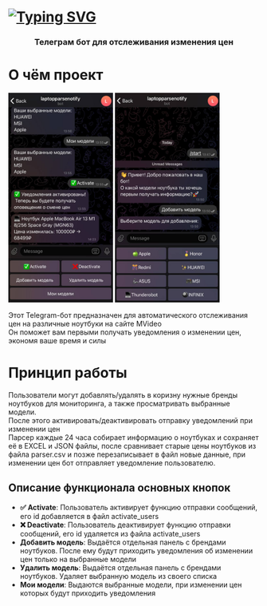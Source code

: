 <!-- Improved compatibility of back to top link: See: https://github.com/othneildrew/Best-README-Template/pull/73 -->
<a id="readme-top"></a>
<!--
*** Thanks for checking out the Best-README-Template. If you have a suggestion
*** that would make this better, please fork the repo and create a pull request
*** or simply open an issue with the tag "enhancement".
*** Don't forget to give the project a star!
*** Thanks again! Now go create something AMAZING! :D
-->



<!-- PROJECT SHIELDS -->
<!--
*** I'm using markdown "reference style" links for readability.
*** Reference links are enclosed in brackets [ ] instead of parentheses ( ).
*** See the bottom of this document for the declaration of the reference variables
*** for contributors-url, forks-url, etc. This is an optional, concise syntax you may use.
*** https://www.markdownguide.org/basic-syntax/#reference-style-links
-->


[![Typing SVG](https://readme-typing-svg.demolab.com/?duration=4500&color=FFFFFF&center=True&width=1100&height=74&size=46&font=Tektur&lines=LaptopParseAndNotify_bot)](https://git.io/typing-svg)
============================================================================================================================


<div align="center">
  <h3 align="center">Телеграм бот для отслеживания изменения цен</b></h3>
</div>


<!-- ABOUT THE PROJECT -->
# О чём проект

<div>   
  <img src="logo2 (2).jpg" alt="Logo" width="210" height="420">  
  <img src="logo (2).jpg" alt="Logo" width="210" height="420">  
</div>

Этот Telegram-бот предназначен для автоматического отслеживания цен на различные ноутбуки на сайте MVideo<br>
Он поможет вам первыми получать уведомления о изменении цен, экономя ваше время и силы<br>

# Принцип работы

Пользователи могут добавлять/удалять в коризну нужные бренды ноутбуков для мониторинга, а также просматривать выбранные модели. <br>После этого активировать/деактивировать отправку уведомлений при изменении цен<br>
Парсер каждые 24 часа собирает информацию о ноутбуках и сохраняет её в EXCEL и JSON файлы, после сравнивает старые цены ноутбуков из файла parser.csv и позже перезаписывает в файл новые данные, при изменении цен бот отправляет уведомление пользователю.


<!-- GETTING STARTED -->
## Описание функционала основных кнопок
* <b>✅ Activate</b>: Пользователь активирует функцию отправки сообщений, его id добавляется в файл activate_users 
* <b>❌ Deactivate</b>: Пользователь деактивирует функцию отправки сообщений, его id удаляется из файла activate_users 
* <b>Добавить модель</b>: Выдаётся отдельная панель с брендами ноутбуков. После ему будут приходить уведомления об изменении цен только на выбранные модели
* <b>Удалить модель</b>:  Выдаётся отдельная панель с брендами ноутбуков. Удаляет выбранную модель из своего списка
* <b>Мои модели</b>: Выдаются выбранные модели, при изменении цен которых будут приходить уведомления</b>



<!-- MARKDOWN LINKS & IMAGES -->
<!-- https://www.markdownguide.org/basic-syntax/#reference-style-links -->
[contributors-shield]: https://img.shields.io/github/contributors/othneildrew/Best-README-Template.svg?style=for-the-badge
[contributors-url]: https://github.com/othneildrew/Best-README-Template/graphs/contributors
[forks-shield]: https://img.shields.io/github/forks/othneildrew/Best-README-Template.svg?style=for-the-badge
[forks-url]: https://github.com/othneildrew/Best-README-Template/network/members
[stars-shield]: https://img.shields.io/github/stars/othneildrew/Best-README-Template.svg?style=for-the-badge
[stars-url]: https://github.com/othneildrew/Best-README-Template/stargazers
[issues-shield]: https://img.shields.io/github/issues/othneildrew/Best-README-Template.svg?style=for-the-badge
[issues-url]: https://github.com/othneildrew/Best-README-Template/issues
[license-shield]: https://img.shields.io/github/license/othneildrew/Best-README-Template.svg?style=for-the-badge
[license-url]: https://github.com/othneildrew/Best-README-Template/blob/master/LICENSE.txt
[linkedin-shield]: https://img.shields.io/badge/-LinkedIn-black.svg?style=for-the-badge&logo=linkedin&colorB=555
[linkedin-url]: https://linkedin.com/in/othneildrew
[product-screenshot]: images/screenshot.png
[Next.js]: https://img.shields.io/badge/next.js-000000?style=for-the-badge&logo=nextdotjs&logoColor=white
[Next-url]: https://nextjs.org/
[React.js]: https://img.shields.io/badge/React-20232A?style=for-the-badge&logo=react&logoColor=61DAFB
[React-url]: https://reactjs.org/
[Vue.js]: https://img.shields.io/badge/Vue.js-35495E?style=for-the-badge&logo=vuedotjs&logoColor=4FC08D
[Vue-url]: https://vuejs.org/
[Angular.io]: https://img.shields.io/badge/Angular-DD0031?style=for-the-badge&logo=angular&logoColor=white
[Angular-url]: https://angular.io/
[Svelte.dev]: https://img.shields.io/badge/Svelte-4A4A55?style=for-the-badge&logo=svelte&logoColor=FF3E00
[Svelte-url]: https://svelte.dev/
[Laravel.com]: https://img.shields.io/badge/Laravel-FF2D20?style=for-the-badge&logo=laravel&logoColor=white
[Laravel-url]: https://laravel.com
[Bootstrap.com]: https://img.shields.io/badge/Bootstrap-563D7C?style=for-the-badge&logo=bootstrap&logoColor=white
[Bootstrap-url]: https://getbootstrap.com
[JQuery.com]: https://img.shields.io/badge/jQuery-0769AD?style=for-the-badge&logo=jquery&logoColor=white
[JQuery-url]: https://jquery.com 
